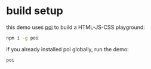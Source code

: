 # build setup
this demo uses [poi](https://poi.js.org/#/home) to build a HTML-JS-CSS playground:

```bash
npm i -g poi
```

if you already installed poi globally, run the demo:

```
poi
```
